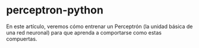 # perceptron-python
En este artículo, veremos cómo entrenar un Perceptrón (la unidad básica de una red neuronal) para que aprenda a comportarse como estas compuertas. 
